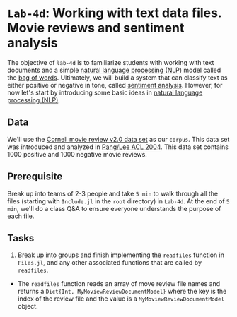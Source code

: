 # `Lab-4d`: Working with text data files. Movie reviews and sentiment analysis
The objective of `lab-4d` is to familiarize students with working with text documents and a simple [natural language processing (NLP)](https://en.wikipedia.org/wiki/Natural_language_processing) model called the [bag of words](https://en.wikipedia.org/wiki/Bag-of-words_model). Ultimately, we will build a system that can classify text as either positive or negative in tone, called [sentiment analysis](https://en.wikipedia.org/wiki/Sentiment_analysis). However, for now let's start by introducing some basic ideas in [natural language processing (NLP)](https://en.wikipedia.org/wiki/Natural_language_processing).

## Data
We'll use the [Cornell movie review v2.0 data set](http://www.cs.cornell.edu/people/pabo/movie-review-data) as our `corpus`. This data set was introduced and analyzed in [Pang/Lee ACL 2004](https://aclanthology.org/P04-1035/). This data set contains 1000 positive and 1000 negative movie reviews.

## Prerequisite 
Break up into teams of 2-3 people and take `5 min` to walk through all the files (starting with `Include.jl` in the `root` directory) in `Lab-4d`. At the end of `5 min`, we'll do a class Q&A to ensure everyone understands the purpose of each file.

## Tasks
1. Break up into groups and finish implementing the `readfiles` function in `Files.jl`, and any other associated functions that are called by `readfiles`.
* The `readfiles` function reads an array of move review file names and returns a `Dict{Int, MyMoviewReviewDocumentModel}` where the key is the index of the review file and the value is a `MyMoviewReviewDocumentModel` object.
